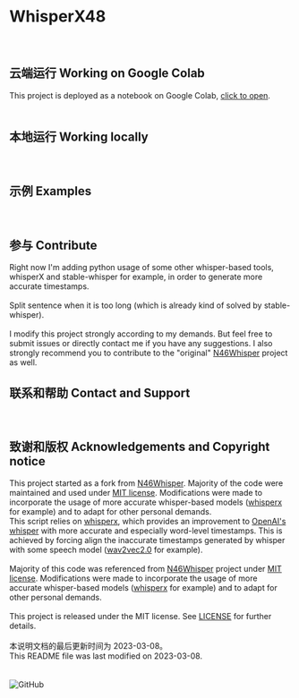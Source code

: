 # WhisperX48
　　
　　
## 云端运行 Working on Google Colab

This project is deployed as a notebook on Google Colab, [click to open](https://colab.research.google.com/github/ifeimi/WhisperX48/blob/main/stable-ts.ipynb). 　　
　　
　　
## 本地运行 Working locally
　　
　　
## 示例 Examples
　　
　　
## 参与 Contribute
Right now I'm adding python usage of some other whisper-based tools, whisperX and stable-whisper for example, in order to generate more accurate timestamps.  
\
Split sentence when it is too long (which is already kind of solved by stable-whisper).  
\
I modify this project strongly according to my demands. But feel free to submit issues or directly contact me if you have any suggestions. I also strongly recommend you to contribute to the "original" [N46Whisper](https://github.com/Ayanaminn/N46Whisper) project as well. 
  
## 联系和帮助 Contact and Support
　　
　　
## 致谢和版权 Acknowledgements and Copyright notice  

This project started as a fork from [N46Whisper](https://github.com/Ayanaminn/N46Whisper). Majority of the code were maintained and used under [MIT license](https://github.com/ifeimi/WhisperX48/blob/main/LICENSE). Modifications were made to incorporate the usage of more accurate whisper-based models ([whisperx](https://github.com/m-bain/whisperX) for example) and to adapt for other personal demands. \
This script relies on [whisperx](https://github.com/m-bain/whisperX), which provides an improvement to [OpenAI's whisper](https://github.com/openai/whisper) with more accurate and especially word-level timestamps. This is achieved by forcing align the inaccurate timestamps generated by whisper with some speech model ([wav2vec2.0](https://huggingface.co/facebook/wav2vec2-large-960h-lv60-self) for example). \
\
Majority of this code was referenced from [N46Whisper](https://github.com/Ayanaminn/N46Whisper) project under [MIT license](https://github.com/ifeimi/WhisperX48/blob/main/LICENSE). Modifications were made to incorporate the usage of more accurate whisper-based models ([whisperx](https://github.com/m-bain/whisperX) for example) and to adapt for other personal demands. \
\
This project is released under the MIT license. See [LICENSE](https://github.com/ifeimi/WhisperX48/blob/main/LICENSE) for further details. \
\
本说明文档的最后更新时间为 2023-03-08。\
This README file was last modified on 2023-03-08. \
\
\
![GitHub](https://img.shields.io/github/license/ifeimi/WhisperX48)
